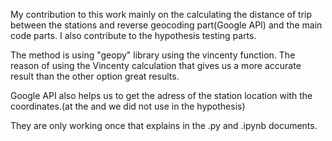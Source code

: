 My contribution to this work mainly on the calculating the
distance of trip between the stations and reverse geocoding part(Google API) and the main code parts. I also contribute to the hypothesis testing parts. 

The method is using "geopy" library using the vincenty function. The reason of using the Vincenty calculation that 
gives us a more accurate result than the other option great results.

Google API also helps us to get the adress of the station location with the coordinates.(at the and we did not use in the hypothesis)

They are only working once that explains in the .py and .ipynb documents.